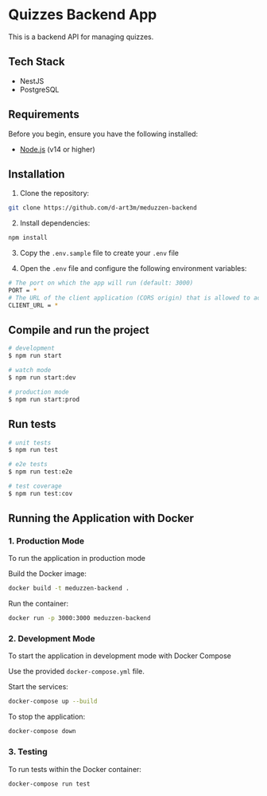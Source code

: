 # Quizzes Backend App

This is a backend API for managing quizzes.

## Tech Stack

- NestJS
- PostgreSQL

## Requirements

Before you begin, ensure you have the following installed:

- [Node.js](https://nodejs.org/) (v14 or higher)

## Installation

1. Clone the repository:
```bash
git clone https://github.com/d-art3m/meduzzen-backend
```

2. Install dependencies:
```bash
npm install
```
3. Copy the `.env.sample` file to create your `.env` file

4. Open the `.env` file and configure the following environment variables:
```bash
# The port on which the app will run (default: 3000)
PORT = *
# The URL of the client application (CORS origin) that is allowed to access the API
CLIENT_URL = *
```
## Compile and run the project

```bash
# development
$ npm run start

# watch mode
$ npm run start:dev

# production mode
$ npm run start:prod
```

## Run tests

```bash
# unit tests
$ npm run test

# e2e tests
$ npm run test:e2e

# test coverage
$ npm run test:cov
```

## Running the Application with Docker

### 1. Production Mode
To run the application in production mode

Build the Docker image:
```bash
docker build -t meduzzen-backend .
```

Run the container:
```bash
docker run -p 3000:3000 meduzzen-backend
```

### 2. Development Mode

To start the application in development mode with Docker Compose

Use the provided `docker-compose.yml` file.

Start the services:

```bash
docker-compose up --build
```

To stop the application:

```bash
docker-compose down
```

### 3. Testing
To run tests within the Docker container:

```bash
docker-compose run test
```
